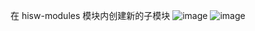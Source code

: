 在 hisw-modules 模块内创建新的子模块
![image](https://github.com/user-attachments/assets/fbec5b81-c552-4a3b-a43d-e503c167335e)
![image](https://github.com/user-attachments/assets/a1c6bd26-032b-4ab5-bece-17ca03ab42e4)
